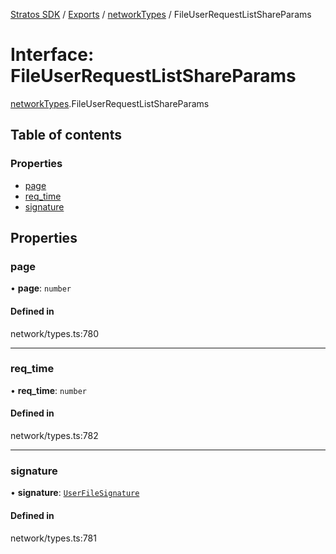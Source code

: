 [Stratos SDK](../README.md) / [Exports](../modules.md) / [networkTypes](../modules/networkTypes.md) / FileUserRequestListShareParams

# Interface: FileUserRequestListShareParams

[networkTypes](../modules/networkTypes.md).FileUserRequestListShareParams

## Table of contents

### Properties

- [page](networkTypes.FileUserRequestListShareParams.md#page)
- [req\_time](networkTypes.FileUserRequestListShareParams.md#req_time)
- [signature](networkTypes.FileUserRequestListShareParams.md#signature)

## Properties

### page

• **page**: `number`

#### Defined in

network/types.ts:780

___

### req\_time

• **req\_time**: `number`

#### Defined in

network/types.ts:782

___

### signature

• **signature**: [`UserFileSignature`](networkTypes.UserFileSignature.md)

#### Defined in

network/types.ts:781
